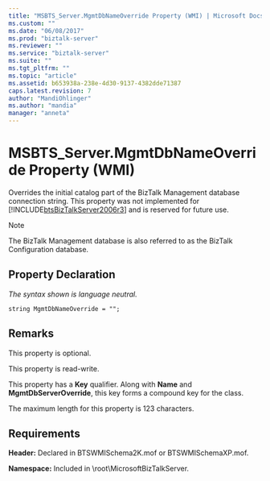 ```yaml
---
title: "MSBTS_Server.MgmtDbNameOverride Property (WMI) | Microsoft Docs"
ms.custom: ""
ms.date: "06/08/2017"
ms.prod: "biztalk-server"
ms.reviewer: ""
ms.service: "biztalk-server"
ms.suite: ""
ms.tgt_pltfrm: ""
ms.topic: "article"
ms.assetid: b653938a-238e-4d30-9137-4382dde71387
caps.latest.revision: 7
author: "MandiOhlinger"
ms.author: "mandia"
manager: "anneta"
---
```

# MSBTS_Server.MgmtDbNameOverride Property (WMI)
Overrides the initial catalog part of the BizTalk Management database connection string. This property was not implemented for [!INCLUDE[btsBizTalkServer2006r3](../includes/btsbiztalkserver2006r3-md.md)] and is reserved for future use.  
  
> [!NOTE]
>  The BizTalk Management database is also referred to as the BizTalk Configuration database.  
  
## Property Declaration  
 *The syntax shown is language neutral.*  
  
```  
string MgmtDbNameOverride = "";  
```  
  
## Remarks  
 This property is optional.  
  
 This property is read-write.  
  
 This property has a **Key** qualifier. Along with **Name** and **MgmtDbServerOverride**, this key forms a compound key for the class.  
  
 The maximum length for this property is 123 characters.  
  
## Requirements  
 **Header:** Declared in BTSWMISchema2K.mof or BTSWMISchemaXP.mof.  
  
 **Namespace:** Included in \root\MicrosoftBizTalkServer.